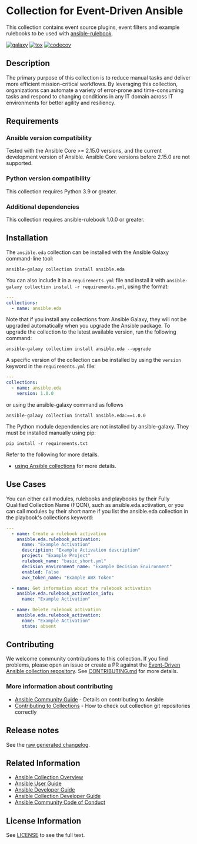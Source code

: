# Collection for Event-Driven Ansible

This collection contains event source plugins, event filters and example rulebooks to be used with [ansible-rulebook](https://ansible-rulebook.readthedocs.io/en/stable/).

[![galaxy](https://img.shields.io/badge/galaxy-ansible.eda-5bbdbf?style=flat&logo=ansible&cacheSeconds=3600)](<(https://img.shields.io/badge/galaxy-ansible.eda-green?style=flat)(https://galaxy.ansible.com/ui/repo/published/ansible/eda/)>)
[![tox](https://github.com/ansible/event-driven-ansible/actions/workflows/tox.yml/badge.svg?event=push)](https://github.com/ansible/event-driven-ansible/actions/workflows/tox.yml)
[![codecov](https://codecov.io/github/ansible/event-driven-ansible/graph/badge.svg?token=XvFwDpezAH)](https://codecov.io/github/ansible/event-driven-ansible)

## Description

The primary purpose of this collection is to reduce manual tasks and deliver more efficient mission-critical workflows. By leveraging this collection, organizations can automate a variety of error-prone and time-consuming tasks and respond to changing conditions in any IT domain across IT environments for better agility and resiliency.

## Requirements

### Ansible version compatibility

Tested with the Ansible Core >= 2.15.0 versions, and the current development version of Ansible. Ansible Core versions before 2.15.0 are not supported.

### Python version compatibility

This collection requires Python 3.9 or greater.

### Additional dependencies

This collection requires ansible-rulebook 1.0.0 or greater.

## Installation

The `ansible.eda` collection can be installed with the Ansible Galaxy command-line tool:

```shell
ansible-galaxy collection install ansible.eda
```

You can also include it in a `requirements.yml` file and install it with `ansible-galaxy collection install -r requirements.yml`, using the format:

```yaml
---
collections:
  - name: ansible.eda
```

Note that if you install any collections from Ansible Galaxy, they will not be upgraded automatically when you upgrade the Ansible package.
To upgrade the collection to the latest available version, run the following command:

```shell
ansible-galaxy collection install ansible.eda --upgrade
```

A specific version of the collection can be installed by using the `version` keyword in the `requirements.yml` file:

```yaml
---
collections:
  - name: ansible.eda
    version: 1.0.0
```

or using the ansible-galaxy command as follows

```shell
ansible-galaxy collection install ansible.eda:==1.0.0
```

The Python module dependencies are not installed by ansible-galaxy. They must be installed manually using pip:

```shell
pip install -r requirements.txt
```

Refer to the following for more details.

- [using Ansible collections](https://docs.ansible.com/ansible/latest/user_guide/collections_using.html) for more details.

## Use Cases

You can either call modules, rulebooks and playbooks by their Fully Qualified Collection Name (FQCN), such as ansible.eda.activation, or you can call modules by their short name if you list the ansible.eda collection in the playbook's collections keyword:

```yaml
---
  - name: Create a rulebook activation
    ansible.eda.rulebook_activation:
      name: "Example Activation"
      description: "Example Activation description"
      project: "Example Project"
      rulebook_name: "basic_short.yml"
      decision_environment_name: "Example Decision Environment"
      enabled: False
      awx_token_name: "Example AWX Token"

  - name: Get information about the rulebook activation
    ansible.eda.rulebook_activation_info:
      name: "Example Activation"

  - name: Delete rulebook activation
    ansible.eda.rulebook_activation:
      name: "Example Activation"
      state: absent
```

## Contributing

We welcome community contributions to this collection. If you find problems, please open an issue or create a PR against the [Event-Driven Ansible collection repository](https://github.com/ansible/event-driven-ansible).
See [CONTRIBUTING.md](./CONTRIBUTING.md) for more details.

### More information about contributing

- [Ansible Community Guide](https://docs.ansible.com/ansible/latest/community/index.html) - Details on contributing to Ansible
- [Contributing to Collections](https://docs.ansible.com/ansible/devel/dev_guide/developing_collections.html#contributing-to-collections) - How to check out collection git repositories correctly

## Release notes

See the [raw generated changelog](./CHANGELOG.md).

## Related Information

- [Ansible Collection Overview](https://github.com/ansible-collections/overview)
- [Ansible User Guide](https://docs.ansible.com/ansible/latest/user_guide/index.html)
- [Ansible Developer Guide](https://docs.ansible.com/ansible/latest/dev_guide/index.html)
- [Ansible Collection Developer Guide](https://docs.ansible.com/ansible/devel/dev_guide/developing_collections.html)
- [Ansible Community Code of Conduct](https://docs.ansible.com/ansible/latest/community/code_of_conduct.html)

## License Information

See [LICENSE](./LICENSE) to see the full text.
